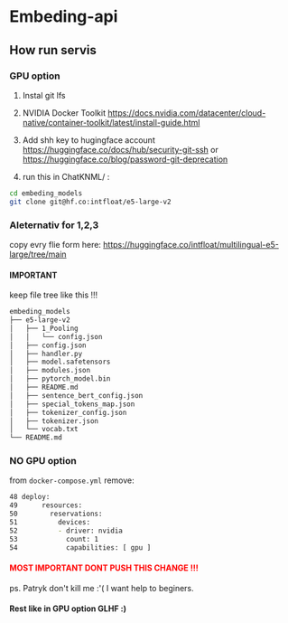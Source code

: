 # Embeding-api

## How run servis 

### GPU option

1. Instal git lfs
2. NVIDIA Docker Toolkit  https://docs.nvidia.com/datacenter/cloud-native/container-toolkit/latest/install-guide.html
3. Add shh key to hugingface  account https://huggingface.co/docs/hub/security-git-ssh or https://huggingface.co/blog/password-git-deprecation

4. run this in ChatKNML/ :
```sh
cd embeding_models
git clone git@hf.co:intfloat/e5-large-v2
```
### Aleternativ for 1,2,3

copy evry flie form here: https://huggingface.co/intfloat/multilingual-e5-large/tree/main

#### IMPORTANT

keep file tree like this !!!

```sh
embeding_models
├── e5-large-v2
│   ├── 1_Pooling
│   │   └── config.json
│   ├── config.json
│   ├── handler.py
│   ├── model.safetensors
│   ├── modules.json
│   ├── pytorch_model.bin
│   ├── README.md
│   ├── sentence_bert_config.json
│   ├── special_tokens_map.json
│   ├── tokenizer_config.json
│   ├── tokenizer.json
│   └── vocab.txt
└── README.md
```

### NO GPU option

from `docker-compose.yml` remove:

```sh
48 deploy:
49      resources:
50        reservations:
51          devices:
52          - driver: nvidia
53            count: 1
54            capabilities: [ gpu ]

```

#### <span style="color: red;">MOST IMPORTANT DONT PUSH THIS CHANGE !!!</span>

ps. Patryk don't kill me :'(  I want help to beginers. 

#### Rest like in GPU option GLHF :)
